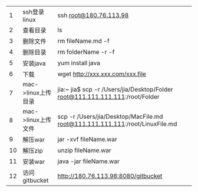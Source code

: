 |  |  |  |
| --- | --- | --- |
| 1 | ssh登录linux | ssh root@180.76.113.98 |
| 2 | 查看目录 | ls |
| 3 | 删除文件 | rm fileName.md -f |
| 4 | 删除目录 | rm folderName -r -f |
| 5 | 安装java | yum install java |
| 6 | 下载 | wget http://xxx.xxx.com/xxx.file |
| 7 | mac->linux上传目录 | jia:~ jia$ scp -r /Users/jia/Desktop/Folder root@111.111.111.111:/root/Folder |
| 8 | mac->linux上传文件 | scp -r /Users/jia/Desktop/MacFile.md root@111.111.111.111:/root/LinuxFile.md |
| 9 | 解压war | jar -xvf fileName.war |
| 10 | 解压zip | unzip fileName.war |
| 11 | 安装war | java -jar fileName.war |
| 12 | 访问gitbucket | http://180.76.113.98:8080/gitbucket |
